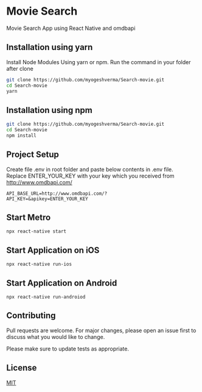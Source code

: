 # Movie Search 

Movie Search App using React Native and omdbapi

## Installation using yarn

Install Node Modules Using yarn or npm. Run the command in your folder after clone

```bash
git clone https://github.com/myogeshverma/Search-movie.git
cd Search-movie
yarn
```
## Installation using npm

```bash
git clone https://github.com/myogeshverma/Search-movie.git
cd Search-movie
npm install
```

## Project Setup
Create file .env in root folder and paste below contents in .env file.   
Replace ENTER_YOUR_KEY with your key which you received from http://www.omdbapi.com/

```
API_BASE_URL=http://www.omdbapi.com/?
API_KEY=&apikey=ENTER_YOUR_KEY
```

## Start Metro

```
npx react-native start
```

## Start Application on iOS
```
npx react-native run-ios
```

## Start Application on Android
```
npx react-native run-androiod
```
## Contributing
Pull requests are welcome. For major changes, please open an issue first to discuss what you would like to change.

Please make sure to update tests as appropriate.

## License
[MIT](https://choosealicense.com/licenses/mit/)
